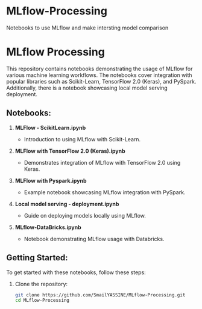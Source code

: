 # MLflow-Processing
Notebooks to use MLflow and make intersting model comparison
# MLflow Processing

This repository contains notebooks demonstrating the usage of MLflow for various machine learning workflows. The notebooks cover integration with popular libraries such as Scikit-Learn, TensorFlow 2.0 (Keras), and PySpark. Additionally, there is a notebook showcasing local model serving deployment.

## Notebooks:

1. **MLFlow - ScikitLearn.ipynb**
   - Introduction to using MLflow with Scikit-Learn.

2. **MLFlow with TensorFlow 2.0 (Keras).ipynb**
   - Demonstrates integration of MLflow with TensorFlow 2.0 using Keras.

3. **MLFlow with Pyspark.ipynb**
   - Example notebook showcasing MLflow integration with PySpark.

4. **Local model serving - deployment.ipynb**
   - Guide on deploying models locally using MLflow.

5. **MLflow-DataBricks.ipynb**
   - Notebook demonstrating MLflow usage with Databricks.

## Getting Started:

To get started with these notebooks, follow these steps:

1. Clone the repository:
   ```bash
   git clone https://github.com/SmailYASSINE/MLflow-Processing.git
   cd MLflow-Processing  
